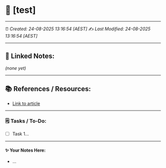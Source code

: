 # 📝 **[test]**

---

⏰ _Created: 24-08-2025 13:16:54 [AEST]_
✍️ _Last Modified: 24-08-2025 13:16:54 [AEST]_

---

## 🔗 **Linked Notes:**

_(none yet)_

---

## 📚 **References / Resources:**

- [Link to article](https://example.com)

---

### 🗒️ **Tasks / To-Do:**

- [ ] Task 1...

---

#### ✨ **Your Notes Here:**

- ...
